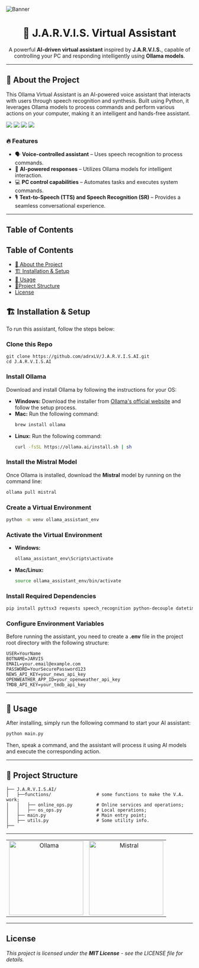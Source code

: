 ![Banner](https://wallpaperaccess.com/full/3974453.jpg)
<h1 align="center">🤖 <b>J.A.R.V.I.S.</b> Virtual Assistant</h1>
<p align="center">
  A powerful <b>AI-driven virtual assistant</b> inspired by <b>J.A.R.V.I.S.</b>, capable of controlling your PC and responding intelligently using <b>Ollama models</b>.
</p>

---

## 🚀 About the Project
This Ollama Virtual Assistant is an AI-powered voice assistant that interacts with users through speech recognition and synthesis. Built using Python, it leverages Ollama models to process commands and perform various actions on your computer, making it an intelligent and hands-free assistant.
<p align="left">
  <img src="https://img.shields.io/badge/Python-3776AB?style=for-the-badge&logo=python&logoColor=white" />
  <img src="https://img.shields.io/badge/Ollama-000000?style=for-the-badge" />
  <img src="https://img.shields.io/badge/Speech%20Recognition-FF9900?style=for-the-badge" />
  <img src="https://img.shields.io/badge/Text--to--Speech-007ACC?style=for-the-badge&logo=azure-speech-services&logoColor=white" />
</p>

### 🔥 Features
- 🗣️ **Voice-controlled assistant** – Uses speech recognition to process commands.
- 🤖 **AI-powered responses** – Utilizes Ollama models for intelligent interaction.
- 💻 **PC control capabilities** – Automates tasks and executes system commands.
- 🎙️ **Text-to-Speech (TTS) and Speech Recognition (SR)** – Provides a seamless conversational experience.

---

## **Table of Contents**

## **Table of Contents**

- [🚀 About the Project](-about-the-project)  
- [🏗️ Installation & Setup](%EF%B8%8F-installation--setup)  
- [🚀 Usage](#-usage)  
- [📜Project Structure](#-project-structure)  
- [License](#license)  

## 🏗️ Installation & Setup
To run this assistant, follow the steps below:

### Clone this Repo
```
git clone https://github.com/adrxLV/J.A.R.V.I.S.AI.git
cd J.A.R.V.I.S.AI
```

### Install Ollama
Download and install Ollama by following the instructions for your OS:

- **Windows:** Download the installer from [Ollama's official website](https://ollama.ai/) and follow the setup process.
- **Mac:** Run the following command:
  ```bash
  brew install ollama
  ```
- **Linux:** Run the following command:
  ```bash
  curl -fsSL https://ollama.ai/install.sh | sh
  ```

### Install the Mistral Model
Once Ollama is installed, download the **Mistral** model by running on the command line:
```bash
ollama pull mistral
```

### Create a Virtual Environment
```bash
python -m venv ollama_assistant_env
```

### Activate the Virtual Environment
- **Windows:**
  ```bash
  ollama_assistant_env\Scripts\activate
  ```
- **Mac/Linux:**
  ```bash
  source ollama_assistant_env/bin/activate
  ```

### Install Required Dependencies
```bash
pip install pyttsx3 requests speech_recognition python-decouple datetime random pprint langchain_core langchain_ollama langchain
```

### Configure Environment Variables
Before running the assistant, you need to create a **.env** file in the project root directory with the following structure:
```
USER=YourName
BOTNAME=JARVIS
EMAIL=your.email@example.com
PASSWORD=YourSecurePassword123
NEWS_API_KEY=your_news_api_key
OPENWEATHER_APP_ID=your_openweather_api_key
TMDB_API_KEY=your_tmdb_api_key
```

---

## 🚀 Usage
After installing, simply run the following command to start your AI assistant:
```bash
python main.py
```
Then, speak a command, and the assistant will process it using AI models and execute the corresponding action.

---

## 📜 Project Structure
```
├── J.A.R.V.I.S.AI/
│   ├──functions/                 # some functions to make the V.A. work;
│   │   ├── online_ops.py         # Online services and operations;
│   │   ├── os_ops.py             # Local operations;
│   ├── main.py                   # Main entry point;
│   ├── utils.py                  # Some utility info.
├──
```
---

<table align="center">
  <tr>
    <td align="center">
      <a href="https://ollama.com/">
        <img src="https://dev-to-uploads.s3.amazonaws.com/uploads/articles/qbosw7lyg8enfdqqi8ox.png" alt="Ollama" style="width: 200px; height: 200px;">
      </a>
    </td>
    <td align="center">
      <a href="https://mistral.ai">
        <img src="https://framerusercontent.com/images/DLqZSWwUcLevgxcdron1gb0WZ7c.png" alt="Mistral" style="width: 200px; height: 200px;">
      </a>
    </td>
  </tr>
</table>



---
## License
*This project is licensed under the **MIT License** - see the LICENSE file for details.*


